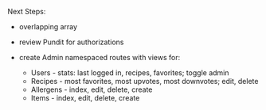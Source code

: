 Next Steps:
- overlapping array

- review Pundit for authorizations

- create Admin namespaced routes with views for:
  - Users - stats: last logged in, recipes, favorites; toggle admin
  - Recipes - most favorites, most upvotes, most downvotes; edit, delete
  - Allergens - index, edit, delete, create
  - Items - index, edit, delete, create